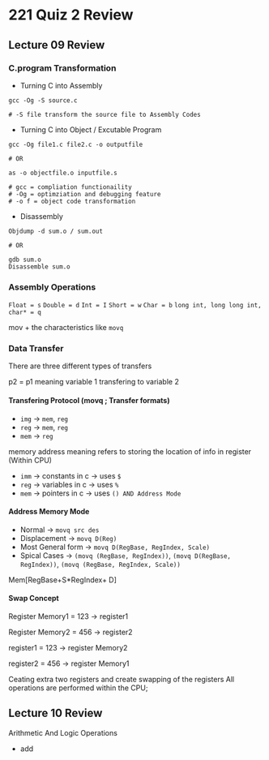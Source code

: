 # 221 Quiz 2 Review

## Lecture 09 Review

### C.program Transformation

- Turning C into Assembly
```
gcc -Og -S source.c

# -S file transform the source file to Assembly Codes

```

- Turning C into Object / Excutable Program
```
gcc -Og file1.c file2.c -o outputfile

# OR

as -o objectfile.o inputfile.s

# gcc = compliation functionaility
# -Og = optimziation and debugging feature
# -o f = object code transformation

```

- Disassembly
```
Objdump -d sum.o / sum.out

# OR

gdb sum.o
Disassemble sum.o

```

### Assembly Operations

`Float = s`
`Double = d`
`Int = I`
`Short = w`
`Char = b`
`long int, long long int, char* = q`

mov + the characteristics like `movq`



### Data Transfer
There are three different types of transfers

p2 = p1 meaning variable 1 transfering to variable 2

#### Transfering Protocol (movq ; Transfer formats)


- `img` &#8594; `mem`, `reg`
- `reg` &#8594; `mem`, `reg`
- `mem` &#8594; `reg`


memory address meaning refers to storing the location of info in register (Within CPU)
- `imm` &#8594; constants in c &#8594; uses `$`
- `reg` &#8594; variables in c &#8594; uses `%`
- `mem` &#8594; pointers in c &#8594; uses `() AND Address Mode`

#### Address Memory Mode
- Normal &#8594; `movq src des`
- Displacement &#8594; `movq D(Reg)`
- Most General form &#8594; `movq D(RegBase, RegIndex, Scale)`
- Spical Cases &#8594; `(movq (RegBase, RegIndex))`,
  `(movq D(RegBase, RegIndex))`,
  `(movq (RegBase, RegIndex, Scale))`

Mem[RegBase+S*RegIndex+ D]

#### Swap Concept

Register Memory1 = 123 &#8594; register1

Register Memory2 = 456 &#8594; register2

register1 = 123 &#8594; register Memory2

register2 = 456 &#8594; register Memory1

Ceating extra two registers and create swapping of the registers
All operations are performed within the CPU;


## Lecture 10 Review

Arithmetic And Logic Operations

- add 

